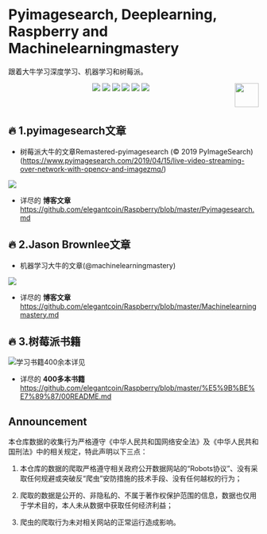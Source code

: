 # Pyimagesearch, Deeplearning, Raspberry and Machinelearningmastery
跟着大牛学习深度学习、机器学习和树莓派。

<p align="center">
    <a href="https://github.com/elegantcoin/Raspberry"><img src="https://img.shields.io/badge/status-updating-brightgreen.svg"></a>
    <a href="https://github.com/python/cpython"><img src="https://img.shields.io/badge/Python-3.7-FF1493.svg"></a>
    <a href="https://github.com/elegantcoin/Raspberry"><img src="https://img.shields.io/badge/platform-Windows%7CLinux%7CmacOS-660066.svg"></a>
    <a href="https://opensource.org/licenses/mit-license.php"><img src="https://badges.frapsoft.com/os/mit/mit.svg"></a>
    <a href="https://github.com/elegantcoin/Raspberry/stargazers"><img src="https://img.shields.io/github/stars/elegantcoin/Raspberry.svg?logo=github"></a>
    <a href="https://github.com/elegantcoin/Raspberry/network/members"><img src="https://img.shields.io/github/forks/elegantcoin/Raspberry.svg?color=blue&logo=github"></a>
    <a href="https://www.python.org/"><img src="https://upload.wikimedia.org/wikipedia/commons/c/c3/Python-logo-notext.svg" align="right" height="48" width="48" ></a>
</p>
<br />


## :fire: 1.pyimagesearch文章
- 树莓派大牛的文章Remastered-pyimagesearch (© 2019 PyImageSearch)(https://www.pyimagesearch.com/2019/04/15/live-video-streaming-over-network-with-opencv-and-imagezmq/)

![](https://github.com/elegantcoin/Raspberry/blob/master/pyimagesearch.jpg)
- 详尽的 **博客文章** https://github.com/elegantcoin/Raspberry/blob/master/Pyimagesearch.md

## :fire: 2.Jason Brownlee文章
- 机器学习大牛的文章(@machinelearningmastery)

![](https://github.com/elegantcoin/Raspberry/blob/master/machinelearning.png)
- 详尽的 **博客文章** https://github.com/elegantcoin/Raspberry/blob/master/Machinelearningmastery.md

## :fire: 3.树莓派书籍
![学习书籍400余本详见](https://github.com/elegantcoin/Raspberry/blob/master/%E5%9B%BE%E7%89%87/111.png)

- 详尽的 **400多本书籍**  https://github.com/elegantcoin/Raspberry/blob/master/%E5%9B%BE%E7%89%87/00README.md



## Announcement

本仓库数据的收集行为严格遵守《中华人民共和国网络安全法》及《中华人民共和国刑法》中的相关规定，特此声明以下三点：

1. 本仓库的数据的爬取严格遵守相关政府公开数据网站的“Robots协议”、没有采取任何规避或突破反“爬虫”安防措施的技术手段、没有任何越权的行为；

2. 爬取的数据是公开的、非隐私的、不属于著作权保护范围的信息，数据也仅用于学术目的，本人未从数据中获取任何经济利益；

3. 爬虫的爬取行为未对相关网站的正常运行造成影响。
